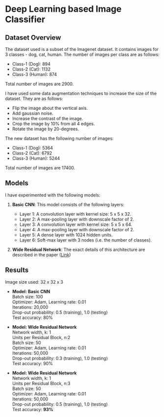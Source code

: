 # Deep Learning based Image Classifier

## Dataset Overview
The dataset used is a subset of the Imagenet dataset. It contains images for 3 classes - dog, cat, human. The number of images per class are as follows:

* Class-1 (Dog): 894
* Class-2 (Cat): 1132
* Class-3 (Human): 874

Total number of images are 2900.

I have used some data augmentation techniques to increase the size of the dataset. They are as follows:

* Flip the image about the vertical axis.
* Add gaussian noise.
* Increase the contrast of the image.
* Crop the image by 10% from all 4 edges.
* Rotate the image by 20-degrees.

The new dataset has the following number of images:

* Class-1 (Dog): 5364
* Class-2 (Cat): 6792
* Class-3 (Human): 5244

Total number of images are 17400.

## Models
I have experimented with the following models:

1. **Basic CNN**: This model consists of the following layers:
    * Layer 1: A convolution layer with kernel size: 5 x 5 x 32.
    * Layer 2: A max-pooling layer with downscale factor of 2.
    * Layer 3: A convolution layer with kernel size: 5 x 5 x 64.
    * Layer 4: A max-pooling layer with downscale factor of 2.
    * Layer 5: A dense layer with 1024 hidden units.
    * Layer 6: Soft-max layer with 3 nodes (i.e. the number of classes).
    
2. **Wide Residual Network**: The exact details of this architecture are described in the paper ([Link](https://arxiv.org/pdf/1605.07146.pdf))

## Results
Image size used: 32 x 32 x 3 <br />

* __Model: Basic CNN__ <br />
Batch size: 100 <br />
Optimizer: Adam, Learning rate: 0.01 <br />
Iterations: 20,000 <br />
Drop-out probability: 0.5 (training), 1.0 (testing) <br />
Test accuracy: 80%

* __Model: Wide Residual Network__ <br />
Network width, k: 1 <br />
Units per Residual Block, n:2 <br />
Batch size: 50 <br />
Optimizer: Adam, Learning rate: 0.01 <br />
Iterations: 50,000 <br />
Drop-out probability: 0.3 (training), 1.0 (testing) <br />
Test accuracy: 90%

* __Model: Wide Residual Network__ <br />
Network width, k: 1 <br />
Units per Residual Block, n:3 <br />
Batch size: 50 <br />
Optimizer: Adam, Learning rate: 0.01 <br />
Iterations: 50,000 <br />
Drop-out probability: 0.5 (training), 1.0 (testing) <br />
Test accuracy: **93%**
